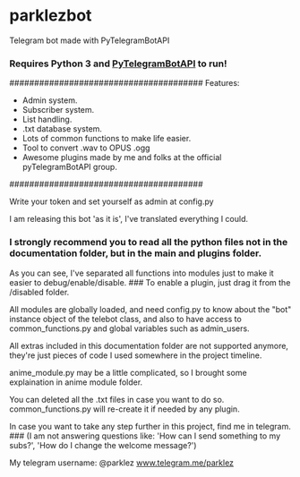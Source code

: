 # parklezbot
Telegram bot made with PyTelegramBotAPI

### Requires Python 3 and [PyTelegramBotAPI](https://github.com/eternnoir/pyTelegramBotAPI) to run!
#######################################
	Features:

 - Admin system.
 - Subscriber system.
 - List handling.
 - .txt database system.
 - Lots of common functions to make life easier.
 - Tool to convert .wav to OPUS .ogg
 - Awesome plugins made by me and folks at the official pyTelegramBotAPI group.

#######################################

Write your token and set yourself as admin at config.py

I am releasing this bot 'as it is', I've translated everything I could.

### I strongly recommend you to read all the python files not in the documentation folder, but in the main and plugins folder.

As you can see, I've separated all functions into modules just to make it easier to debug/enable/disable. ### To enable a plugin, just drag it from the /disabled folder.

All modules are globally loaded, and need config.py to know about the "bot" instance object of the telebot class, and also to have access to common_functions.py and global variables such as admin_users.

All extras included in this documentation folder are not supported anymore, they're just pieces of code I used somewhere in the project timeline.

anime_module.py may be a little complicated, so I brought some explaination
in anime module folder.

You can deleted all the .txt files in case you want to do so. common_functions.py will re-create it if needed by any plugin.

In case you want to take any step further in this project, find me in telegram. ### (I am not answering questions like: 'How can I send something to my subs?', 'How do I change the welcome message?')

My telegram username: @parklez
www.telegram.me/parklez
